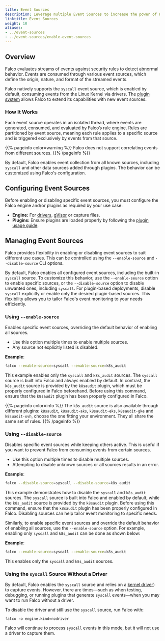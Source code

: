 ```yaml
---
title: Event Sources
description: Leverage multiple Event Sources to increase the power of Falco
linktitle: Event Sources
weight: 10
aliases:
- ../event-sources
- ../event-sources/enable-event-sources
---
```

## Overview

Falco evaluates streams of events against security rules to detect abnormal behavior. Events are consumed through various event sources, which define the origin, nature, and format of the streamed events.

Falco natively supports the `syscall` event source, which is enabled by default, consuming events from the Linux Kernel via drivers. The [plugin system](/docs/event-sources/plugins/) allows Falco to extend its capabilities with new event sources.

### How It Works

Each event source operates in an isolated thread, where events are generated, consumed, and evaluated by Falco’s rule engine. Rules are partitioned by event source, meaning each rule applies to a specific source and is triggered exclusively by events from that source. 

{{% pageinfo color=warning %}}
Falco does not support correlating events from different sources.
{{% /pageinfo %}}

By default, Falco enables event collection from all known sources, including `syscall` and other data sources added through plugins. The behavior can be customized using Falco's configuration.

## Configuring Event Sources

Before enabling or disabling specific event sources, you must configure the Falco engine and/or plugins as required by your use case:

- **Engine:** For [drivers](/docs/concepts/event-sources/kernel/), [gVisor](/docs/concepts/event-sources/gvisor/) or capture files. 
- **Plugins:** Ensure plugins are loaded properly by following the [plugin usage guide](https://falco.org/docs/plugins/usage/#loading-plugins-in-falco).

## Managing Event Sources

Falco provides flexibility in enabling or disabling event sources to suit different use cases. This can be controlled using the `--enable-source` and `--disable-source` CLI options.

By default, Falco enables all configured event sources, including the built-in `syscall` source. To customize this behavior, use the `--enable-source` option to enable specific sources, or the `--disable-source` option to disable unwanted ones, including `syscall`. For plugin-based deployments, disable `syscall` explicitly or enable only the desired plugin-based sources. This flexibility allows you to tailor Falco's event monitoring to your needs efficiently.

### Using `--enable-source`

Enables specific event sources, overriding the default behavior of enabling all sources.

- Use this option multiple times to enable multiple sources.
- Any source not explicitly listed is disabled.

**Example:**

```bash
falco --enable-source=syscall --enable-source=k8s_audit
```

This example enables only the `syscall` and `k8s_audit` sources. The `syscall` source is built into Falco and always enabled by default. In contrast, the `k8s_audit` source is provided by the `k8saudit` plugin, which must be properly configured in Falco beforehand. Before using this command, ensure that the `k8saudit` plugin has been properly configured in Falco.

{{% pageinfo color=info %}}
The `k8s_audit` source is also available through different plugins: `k8saudit`, `k8saudit-aks`, `k8saudit-eks`, `k8saudit-gke` and `k8suadit-ovh`, choose the one fitting your environment. They all share the same set of rules.
{{% /pageinfo %}}
### Using `--disable-source`

Disables specific event sources while keeping others active. This is useful if you want to prevent Falco from consuming events from certain sources.

- Use this option multiple times to disable multiple sources.
- Attempting to disable unknown sources or all sources results in an error.

**Example:**

```bash
falco --disable-source=syscall --disable-source=k8s_audit
```

This example demonstrates how to disable the `syscall` and `k8s_audit` sources. The `syscall` source is built into Falco and enabled by default, while the `k8s_audit` source is provided by the `k8saudit` plugin. Before using this command, ensure that the `k8saudit` plugin has been properly configured in Falco. Disabling sources can help tailor event monitoring to specific needs.

Similarly, to enable specific event sources and override the default behavior of enabling all sources, use the `--enable-source` option. For example, enabling only `syscall` and `k8s_audit` can be done as shown below:

**Example:**

```bash
falco --enable-source=syscall --enable-source=k8s_audit
```

This enables only the `syscall` and `k8s_audit` sources.

### Using the `syscall` Source Without a Driver

By default, Falco enables the `syscall` source and relies on a [kernel driver](/docs/concepts/event-sources/kernel/)) to capture events. However, there are times—such as when testing, debugging, or running plugins that generate `syscall` events—when you may want to run Falco without a driver.

To disable the driver and still use the `syscall` source, run Falco with:

```
falco -o engine.kind=nodriver
```

Falco will continue to process `syscall` events in this mode, but it will not use a driver to capture them.
